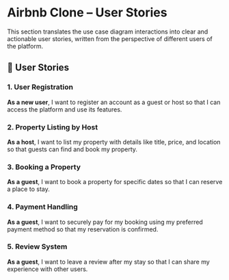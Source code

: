 # Airbnb Clone – User Stories

This section translates the use case diagram interactions into clear and actionable user stories, written from the perspective of different users of the platform.

## 🧩 User Stories

### 1. User Registration
**As a new user**, I want to register an account as a guest or host so that I can access the platform and use its features.

### 2. Property Listing by Host
**As a host**, I want to list my property with details like title, price, and location so that guests can find and book my property.

### 3. Booking a Property
**As a guest**, I want to book a property for specific dates so that I can reserve a place to stay.

### 4. Payment Handling
**As a guest**, I want to securely pay for my booking using my preferred payment method so that my reservation is confirmed.

### 5. Review System
**As a guest**, I want to leave a review after my stay so that I can share my experience with other users.
